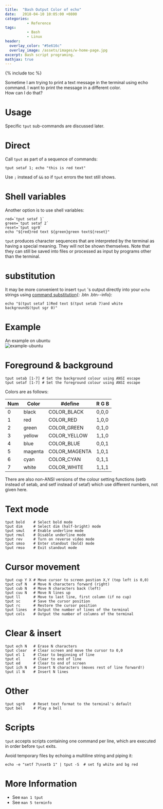 ```yaml
---
title:  "Bash Output Color of echo"
date:   2018-04-10 10:05:00 +0800
categories:
          - Reference
tags:          
          - Bash
          - Linux
header:
  overlay_color: "#5e616c"
  overlay_image: /assets/images/w-home-page.jpg
excerpt: Bash script programing.
mathjax: true
---
```



{% include toc %}

Sometime I am trying to print a text message in the terminal using echo command. 
I want to print the message in a different color.  
How can I do that?  

# Usage

Specific `tput` sub-commands are discussed later.


# Direct 
Call `tput` as part of a sequence of commands:

```
tput setaf 1; echo "this is red text"
```
Use `;` instead of `&&` so if `tput` errors the text still shows.

# Shell variables

Another option is to use shell variables:

```
red=`tput setaf 1`
green=`tput setaf 2`
reset=`tput sgr0`
echo "${red}red text ${green}green text${reset}"
```

`tput` produces character sequences that are interpreted by the terminal as having a special meaning. They will not be shown themselves. Note that they can still be saved into files or processed as input by programs other than the terminal.

# substitution

It may be more convenient to insert `tput` 's output directly into your `echo` strings using [command substitution][command-substitution]{: .btn .btn--info}:

```
echo "$(tput setaf 1)Red text $(tput setab 7)and white background$(tput sgr 0)"
```

# Example

An example on ubuntu  
![example-ubuntu][example-ubuntu]

# Foreground & background

```
tput setab [1-7] # Set the background colour using ANSI escape
tput setaf [1-7] # Set the foreground colour using ANSI escape
```
Colors are as follows:

Num|Color|#define|R G B
-|-|-|-
0    |black     |COLOR_BLACK     |0,0,0
1    |red       |COLOR_RED       |1,0,0
2    |green     |COLOR_GREEN     |0,1,0
3    |yellow    |COLOR_YELLOW    |1,1,0
4    |blue      |COLOR_BLUE      |0,0,1
5    |magenta   |COLOR_MAGENTA   |1,0,1
6    |cyan      |COLOR_CYAN      |0,1,1
7    |white     |COLOR_WHITE     |1,1,1 


There are also non-ANSI versions of the colour setting functions (setb instead of setab, and setf instead of setaf) which use different numbers, not given here.

# Text mode

```
tput bold    # Select bold mode
tput dim     # Select dim (half-bright) mode
tput smul    # Enable underline mode
tput rmul    # Disable underline mode
tput rev     # Turn on reverse video mode
tput smso    # Enter standout (bold) mode
tput rmso    # Exit standout mode
```
# Cursor movement

```
tput cup Y X # Move cursor to screen postion X,Y (top left is 0,0)
tput cuf N   # Move N characters forward (right)
tput cub N   # Move N characters back (left)
tput cuu N   # Move N lines up
tput ll      # Move to last line, first column (if no cup)
tput sc      # Save the cursor position
tput rc      # Restore the cursor position
tput lines   # Output the number of lines of the terminal
tput cols    # Output the number of columns of the terminal
```

# Clear & insert

```
tput ech N   # Erase N characters
tput clear   # Clear screen and move the cursor to 0,0
tput el 1    # Clear to beginning of line
tput el      # Clear to end of line
tput ed      # Clear to end of screen
tput ich N   # Insert N characters (moves rest of line forward!)
tput il N    # Insert N lines
```

# Other

```
tput sgr0    # Reset text format to the terminal's default
tput bel     # Play a bell
```

# Scripts

`tput` accepts scripts containing one command per line, which are executed in order before `tput` exits.

Avoid temporary files by echoing a multiline string and piping it:

```
echo -e "setf 7\nsetb 1" | tput -S  # set fg white and bg red
```

# More Information 

* See `man 1 tput`
* See `man 5 terminfo`

[command-substitution]: http://tldp.org/LDP/abs/html/commandsub.html
[example-ubuntu]: {{site.url}}{{site.baseurl}}/assets/images/posts/BashOutputColor001.png

